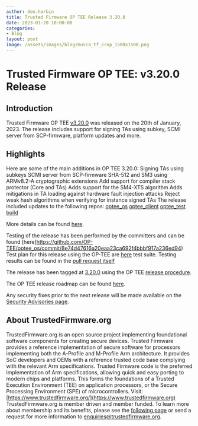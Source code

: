 ```yaml
---
author: don.harbin
title: Trusted Firmware OP TEE Release 3.20.0
date: 2023-01-20 10:00:00
categories:
- Blog
layout: post
image: /assets/images/blog/musca_tf_crop_1500x1500.png
---
```


**Trusted Firmware OP TEE: v3.20.0 Release**
=====================================================

Introduction
------------

Trusted Firmware OP TEE [v3.20.0](https://github.com/OP-TEE/optee_os/blob/3.20.0/CHANGELOG.md) was released on the 20th of January, 2023. The release includes support for signing TAs using subkey, SCMI server from SCP-firmware, platform updates and more.

Highlights 
----------

Here are some of the main additions in OP TEE 3.20.0:
Signing TAs using subkeys
SCMI server from SCP-firmware
SHA-512 and SM3 using ARMv8.2-A cryptographic extensions
Add support for compiler stack protector (Core and TAs)
Adds support for the SM4-XTS algorithm
Adds mitigations in TA loading against hardware fault injection attacks
Reject weak hash algorithms when verifying for instance signed TAs
The release included updates to the following repos:
[optee_os](https://optee.readthedocs.io/en/latest/building/gits/optee_os.html#optee-os) 
[optee_client](https://optee.readthedocs.io/en/latest/building/gits/optee_client.html#optee-client) 
[optee_test](https://optee.readthedocs.io/en/latest/building/gits/optee_test.html#optee-test) 
[build](https://optee.readthedocs.io/en/latest/building/gits/build.html#build) 



More details can be found [here](https://github.com/OP-TEE/optee_os/blob/3.20.0/CHANGELOG.md).

Testing of the release has been performed by the committers and can be found [here]https://github.com/OP-TEE/optee_os/commit/8e74d47616a20eaa23ca692f4bbbf917a236ed94)
Test plan for this release using the OP-TEE are [here](https://optee.readthedocs.io/en/latest/building/gits/optee_test.html) test suite. Testing results can be found in the [pull request itself](https://github.com/OP-TEE/optee_os/pull/5751)

The release has been tagged at [3.20.0](https://github.com/OP-TEE/optee_os/releases/tag/3.20.0) using the OP TEE [release procedure](https://optee.readthedocs.io/en/latest/general/releases.html#release-procedure). 

The OP TEE release roadmap can be found [here](https://optee.readthedocs.io/en/latest/general/releases.html). 

Any security fixes prior to the next release will be made available on the [Security Advisories page](https://github.com/OP-TEE/optee_os/security/advisories?state=published). 

About TrustedFirmware.org
----------
TrustedFirmware.org is an open source project implementing foundational software components for creating secure devices. Trusted Firmware provides a reference implementation of secure software for processors implementing both the A-Profile and M-Profile Arm architecture. It provides SoC developers and OEMs with a reference trusted code base complying with the relevant Arm specifications. Trusted Firmware code is the preferred implementation of Arm specifications, allowing quick and easy porting to modern chips and platforms. This forms the foundations of a Trusted Execution Environment (TEE) on application processors, or the Secure Processing Environment (SPE) of microcontrollers. Visit:[https://www.trustedfirmware.org/](https://www.trustedfirmware.org)
TrustedFirmware.org is member driven and member funded. To learn more about membership and its benefits, please see the [following page](https://www.trustedfirmware.org/about) or send a request for more information to enquiries@trustedfirmware.org.
